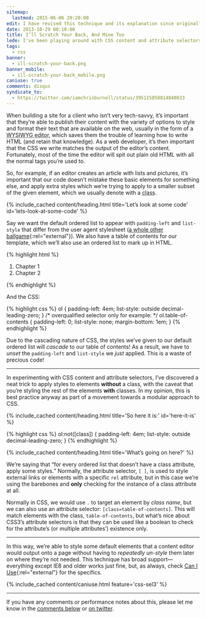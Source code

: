 ```yaml
---
sitemap:
  lastmod: 2015-06-06 20:20:00
edit: I have revised this technique and its explanation since originally penning this article. You can jump to the updated article, <a href="https://chrisburnell.com/article/backscratching-revisited">Backscratching Revisited</a>, or continue reading.
date: 2013-10-29 00:10:00
title: I’ll Scratch Your Back, And Mine Too
lede: I've been playing around with CSS content and attribute selectors recently, and came across a useful trick for styling default elements.
tags:
  - css
banner:
  - ill-scratch-your-back.png
banner_mobile:
  - ill-scratch-your-back_mobile.png
caniuse: true
comments: disqus
syndicate_to:
  - https://twitter.com/iamchrisburnell/status/395115858814840833
---
```



When building a site for a client who isn’t very tech-savvy, it’s important that they’re able to publish their content with the variety of options to style and format their text that are available on the web, usually in the form of a <abbr title="What You See Is What You Get">WYSIWYG editor</abbr>, which saves them the trouble of learning how to write HTML (and retain that knowledge). As a web developer, it’s then important that the CSS we write matches the output of the editor’s content. Fortunately, most of the time the editor will spit out plain old HTML with all the normal tags you’re used to.

So, for example, if an editor creates an article with lists and pictures, it’s important that our code doesn’t mistake these basic elements for something else, and apply extra styles which we’re trying to apply to a smaller subset of the given element, which we usually denote with a <abbr title="A class is a label which is assigned to element(s) to distinguish it from like elements.">class</abbr>.


{% include_cached content/heading.html title='Let’s look at some code' id='lets-look-at-some-code' %}

Say we want the default ordered list to appear with `padding-left` and `list-style` that differ from the user agent stylesheet ([a whole other ballgame](https://necolas.github.io/normalize.css/ "Normalize.css"){:rel="external"}). We also have a table of contents for our template, which we’ll also use an ordered list to mark up in HTML.

{% highlight html %}
<ol class="table-of-contents">
    <li>Chapter 1</li>
    <li>Chapter 2</li>
</ol>
{% endhighlight %}

And the CSS:

{% highlight css %}
ol {
padding-left: 4em;
    list-style: outside decimal-leading-zero;
}
/* overqualified selector only for example: */
ol.table-of-contents {
    padding-left: 0;
    list-style: none;
    margin-bottom: 1em;
}
{% endhighlight %}

Due to the cascading nature of CSS, the styles we’ve given to our default ordered list will *cascade* to our table of contents! As a result, we have to *unset* the `padding-left` and `list-style` we *just* applied. This is a waste of precious code!


--------


In experimenting with CSS content and attribute selectors, I’ve discovered a neat trick to apply styles to elements **without** a class, with the caveat that you’re styling the rest of the elements **with** classes. In my opinion, this is best practice anyway as part of a movement towards a modular approach to CSS.


{% include_cached content/heading.html title='So here it is:' id='here-it-is' %}

{% highlight css %}
ol:not([class]) {
    padding-left: 4em;
    list-style: outside decimal-leading-zero;
}
{% endhighlight %}


{% include_cached content/heading.html title='What’s going on here?' %}

We’re saying that <q>for every ordered list that doesn’t have a class attribute, apply some styles.</q> Normally, the attribute selector, `[ ]`, is used to style external links or elements with a specific `rel` attribute, but in this case we’re using the barebones and **only** checking for the instance of a class attribute at all.

Normally in CSS, we would use `.` to target an element by *class name*, but we can also use an attribute selector: `[class=table-of-contents]`. This will match elements with the class, `table-of-contents`, but what’s nice about CSS3’s attribute selectors is that they can be used like a boolean to check for the attribute’s (or multiple attributes’) existence only.


--------


In this way, we’re able to style some default elements that a content editor would output onto a page without having to *repeatedly un-style* them later on where they’re not needed. This technique has broad support—everything except IE8 and older works just fine, but, as always, check [Can I Use](http://caniuse.com/#search=css-sel3 "Can I Use - CSS3 selectors"){:rel="external"} for the specifics.

{% include_cached content/caniuse.html feature='css-sel3' %}


--------


If you have any comments or performance notes about this, please let me know in the [comments below](#comments) or [on twitter](https://twitter.com/iamchrisburnell).
